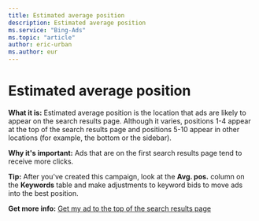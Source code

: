 ```yaml
---
title: Estimated average position
description: Estimated average position
ms.service: "Bing-Ads"
ms.topic: "article"
author: eric-urban
ms.author: eur
---
```


# Estimated average position

**What it is:**        Estimated average position is the location that ads are likely to appear on the search results page. Although it varies, positions 1-4 appear at the top of the search results page and positions 5-10 appear in other locations (for example, the bottom or the sidebar).

**Why it's important:**        Ads that are on the first search results page tend to receive more clicks.

**Tip:**  After you've created this campaign, look at the **Avg. pos.** column on the **Keywords** table and make adjustments to keyword bids to move ads into the best position.

**Get more info:**     [Get my ad to the top of the search results page](../hlp_BA_CONC_ImproveAdPosition.md)


